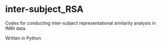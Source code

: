 # inter-subject_RSA
Codes for conducting inter-subject representational similarity analysis in fMRI data.

Written in Python
